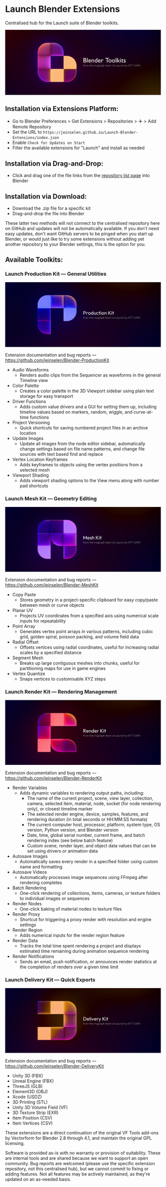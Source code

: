 # Launch Blender Extensions

Centralised hub for the Launch suite of Blender toolkits.

![3D render of an abstract B-shaped logo made up of blocks with some rounded corners in soft purples and yellow-oranges, text in the image reads Blender Toolkits from the Mograph team at Launch by NTT DATA](images/BlenderToolkits.jpg)

## Installation via Extensions Platform:

- Go to Blender Preferences > Get Extensions > Repositories > **＋** > Add Remote Repository
- Set the URL to `https://jeinselen.github.io/Launch-Blender-Extensions/index.json`
- Enable `Check for Updates on Start`
- Filter the available extensions for "Launch" and install as needed



## Installation via Drag-and-Drop:

- Click and drag one of the file links from the [repository list page](https://jeinselen.github.io/Launch-Blender-Extensions/) into Blender



## Installation via Download:

- Download the .zip file for a specific kit
- Drag-and-drop the file into Blender



These latter two methods will not connect to the centralised repository here on GitHub and updates will not be automatically available. If you don't need easy updates, don't want GitHub servers to be pinged when you start up Blender, or would just like to try some extensions without adding yet another repository to your Blender settings, this is the option for you.



## Available Toolkits:

### Launch Production Kit — General Utilities

![3D render of an abstract P-shaped logo made up of blocks with some rounded corners in soft blues, text in the image reads Production Kit from the Mograph team at Launch by NTT DATA](images/ProductionKit.jpg)

Extension documentation and bug reports — https://github.com/jeinselen/Blender-ProductionKit

- Audio Waveforms
  - Renders audio clips from the Sequencer as waveforms in the general Timeline view
- Color Palette
  - Creates a color palette in the 3D Viewport sidebar using plain text storage for easy transport
- Driver Functions
  - Adds custom value drivers and a GUI for setting them up, including timeline values based on markers, random, wiggle, and curve-at-time functions
- Project Versioning
  - Quick shortcuts for saving numbered project files in an archive location
- Update Images
  - Update all images from the node editor sidebar, automatically change settings based on file name patterns, and change file sources with text based find and replace
- Vertex Location Keyframes
  - Adds keyframes to objects using the vertex positions from a selected mesh
- Viewport Shading
  - Adds viewport shading options to the View menu along with number pad shortcuts



### Launch Mesh Kit — Geometry Editing

![3D render of an abstract M-shaped logo made up of blocks with some rounded corners in soft purple, text in the image reads Mesh Kit from the Mograph team at Launch by NTT DATA](images/MeshKit.jpg)

Extension documentation and bug reports — https://github.com/jeinselen/Blender-MeshKit

- Copy Paste
  - Stores geometry in a project-specific clipboard for easy copy/paste between mesh or curve objects
- Planar UV
  - Projects UV coordinates from a specified axis using numerical scale inputs for repeatability
- Point Array
  - Generates vertex point arrays in various patterns, including cubic grid, golden spiral, poisson packing, and volume field data
- Radial Offset
  - Offsets vertices using radial coordinates, useful for increasing radial scales by a specified distance
- Segment Mesh
  - Breaks up large contiguous meshes into chunks, useful for partitioning maps for use in game engines
- Vertex Quantize
  - Snaps vertices to customisable XYZ steps



### Launch Render Kit — Rendering Management

![3D render of an abstract R-shaped logo made up of blocks with some rounded corners in soft reds and oranges, text in the image reads Render Kit from the Mograph team at Launch by NTT DATA](images/RenderKit.jpg)

Extension documentation and bug reports — https://github.com/jeinselen/Blender-RenderKit

- Render Variables
  - Adds dynamic variables to rendering output paths, including:
    - The name of the current project, scene, view layer, collection, camera, selected item, material, node, socket (for node rendering only), or closest timeline marker
    - The selected render engine, device, samples, features, and rendering duration (in total seconds or HH:MM:SS formats)
    - The current computer host, processor, platform, system type, OS version, Python version, and Blender version
    - Date, time, global serial number, current frame, and batch rendering index (see below batch feature)
    - Custom scene, render layer, and object data values that can be set using drivers or animation data
- Autosave Images
  - Automatically saves every render in a specified folder using custom name and formatting
- Autosave Videos
  - Automatically processes image sequences using FFmpeg after rendering completes
- Batch Rendering
  - One-click rendering of collections, items, cameras, or texture folders to individual images or sequences
- Render Nodes
  - One-click baking of material nodes to texture files
- Render Proxy
  - Shortcut for triggering a proxy render with resolution and engine settings
- Render Region
  - Adds numerical inputs for the render region feature
- Render Data
  - Tracks the total time spent rendering a project and displays estimated time remaining during animation sequence rendering
- Render Notifications
  - Sends an email, push notification, or announces render statistics at the completion of renders over a given time limit



### Launch Delivery Kit — Quick Exports

![3D render of an abstract D-shaped logo made up of blocks with some rounded corners in soft yellow-oranges and purple, text in the image reads Delivery Kit from the Mograph team at Launch by NTT DATA](images/DeliveryKit.jpg)

Extension documentation and bug reports — https://github.com/jeinselen/Blender-DeliveryKit

- Unity 3D (FBX)
- Unreal Engine (FBX)
- ThreeJS (GLB)
- Element3D (OBJ)
- Xcode (USDZ)
- 3D Printing (STL)
- Unity 3D Volume Field (VF)
- 3D Texture Strip (EXR)
- Item Position (CSV)
- Item Vertices (CSV)



These extensions are a direct continuation of the original VF Tools add-ons by Vectorform for Blender 2.8 through 4.1, and maintain the original GPL licensing.

Software is provided as-is with no warranty or provision of suitability. These are internal tools and are shared because we want to support an open community. Bug reports are welcomed (please use the specific extension repository, not this centralised hub), but we cannot commit to fixing or adding features. Not all features may be actively maintained, as they're updated on an as-needed basis.
